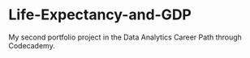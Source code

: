 # Life-Expectancy-and-GDP
 My second portfolio project in the Data Analytics Career Path through Codecademy.
